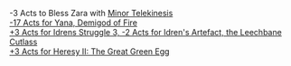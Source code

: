 -3 Acts to Bless Zara with [Minor Telekinesis](https://old.reddit.com/r/GodhoodWB/comments/fylavg/endless_pantheon_turn_8/fn1poll/)    
[-17 Acts for Yana, Demigod of Fire](https://old.reddit.com/r/GodhoodWB/comments/fylavg/endless_pantheon_turn_8/fn4rifo/)     
[+3 Acts for Idrens Struggle 3, -2 Acts for Idren's Artefact, the Leechbane Cutlass](https://old.reddit.com/r/GodhoodWB/comments/fylavg/endless_pantheon_turn_8/fn9tond/)     
[+3 Acts for Heresy II: The Great Green Egg](https://old.reddit.com/r/GodhoodWB/comments/fylavg/endless_pantheon_turn_8/fn9tond/)